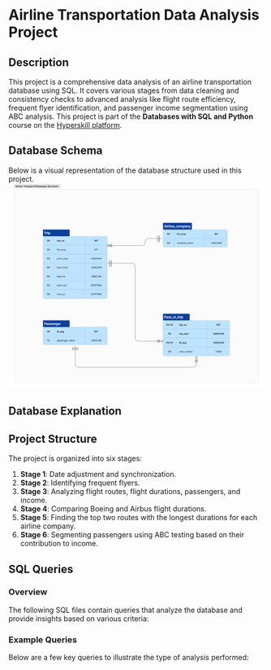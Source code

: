 # Airline Transportation Data Analysis Project

## Description
This project is a comprehensive data analysis of an airline transportation database using SQL. It covers various stages from data cleaning and consistency checks to advanced analysis like flight route efficiency, frequent flyer identification, and passenger income segmentation using ABC analysis. This project is part of the **Databases with SQL and Python** course on the [Hyperskill platform](https://hyperskill.org).

## Database Schema
Below is a visual representation of the database structure used in this project.
![Database Structure](database-schema.png)

## Database Explanation

## Project Structure
The project is organized into six stages:
1. **Stage 1**: Date adjustment and synchronization.
2. **Stage 2**: Identifying frequent flyers.
3. **Stage 3**: Analyzing flight routes, flight durations, passengers, and income.
4. **Stage 4**: Comparing Boeing and Airbus flight durations.
5. **Stage 5**: Finding the top two routes with the longest durations for each airline company.
6. **Stage 6**: Segmenting passengers using ABC testing based on their contribution to income.

## SQL Queries

### Overview
The following SQL files contain queries that analyze the database and provide insights based on various criteria:

### Example Queries
Below are a few key queries to illustrate the type of analysis performed:
